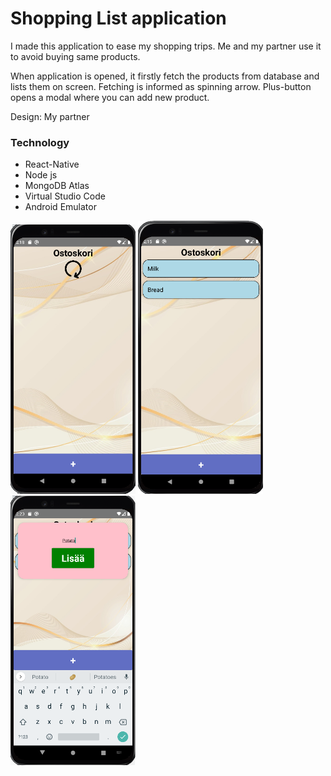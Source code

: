 # Shopping List application

I made this application to ease my shopping trips. Me and my partner use it to avoid buying same products.

When application is opened, it firstly fetch the products from database and lists them on screen. Fetching is informed as spinning arrow. Plus-button opens a modal where you can add new product.

Design: My partner

### Technology
* React-Native
* Node js
* MongoDB Atlas
* Virtual Studio Code
* Android Emulator



<img src="img/shoppingListLoad.png?raw=true" width="200">
<img src="img/shoppingList.png?raw=true" width="200">
<img src="img/shoppingListAdd.png?raw=true" width="200">
